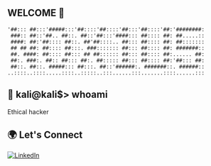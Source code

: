## WELCOME 👋


```
'##::: ##:::'#####:::'##::::'##::::'##:::'##::::'##:'########:
 ###:: ##::'##.. ##::. ##::'##:::'####::: ##:::: ##: ##.....::
 ####: ##:'##:::: ##::. ##'##::::.. ##::: ##:::: ##: ##:::::::
 ## ## ##: ##:::: ##:::. ###::::::: ##::: ##:::: ##: #######::
 ##. ####: ##:::: ##::: ## ##:::::: ##::: ##:::: ##:...... ##:
 ##:. ###:. ##:: ##::: ##:. ##::::: ##::: ##:::: ##:'##::: ##:
 ##::. ##::. #####::: ##:::. ##::'######:. #######::. ######::
..::::..::::.....::::..:::::..:::......:::.......::::......:::

```


## 🫣 kali@kali$> whoami

Ethical hacker

## 🌍 Let's Connect

[![LinkedIn](https://img.shields.io/badge/LinkedIn-0077B5?style=for-the-badge&logo=linkedin&logoColor=white)](https://www.linkedin.com/in/alex-hernandez-n0x1u5/)

